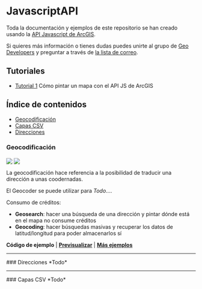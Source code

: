 JavascriptAPI
=============

Toda la documentación y ejemplos de este repositorio se han creado usando la [API Javascript de ArcGIS](https://developers.arcgis.com/javascript/).

Si quieres más información o tienes dudas puedes unirte al grupo de [Geo Developers](http://meetup.com/Geo-Developers/) y preguntar a través de [la lista de correo](http://www.meetup.com/Geo-Developers/messages/archive/).

Tutoriales
---------------

* [Tutorial 1](http://nodejs.org/) Cómo pintar un mapa con el API JS de ArcGIS

Índice de contenidos
---------------

* [Geocodificación](#geocodificacin)
* [Capas CSV](#capas-csv)
* [Direcciones](#direcciones)

### Geocodificación

<img align="center" src="https://raw.githubusercontent.com/esri-es/JavascriptAPI/master/img/geocodificacion.png" />
<img align="center" src="https://raw.githubusercontent.com/esri-es/JavascriptAPI/master/img/geocoding.png" />


La geocodificación hace referencia a la posibilidad de traducir una dirección a unas coodernadas.

El Geocoder se puede utilizar para *Todo*....

Consumo de créditos:

* **Geosearch**: hacer una búsqueda de una dirección y pintar dónde está en el mapa no consume créditos
* **Geocoding**: hacer búsquedas masivas y recuperar los datos de latitud/longitud para poder almacenarlos sí

**Código de ejemplo** | [**Previsualizar**]() | [**Más ejemplos**](http://bit.ly/1eqqbKs) 

<hr class="clear:both">
### Direcciones
*Todo*

<hr class="clear:both">
### Capas CSV
*Todo*
